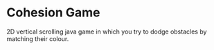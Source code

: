 # Cohesion Game
2D vertical scrolling java game in which you try to dodge obstacles by matching their colour. 
